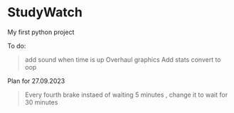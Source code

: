 # StudyWatch
My first python project

To do: 
> add sound when time is up
> Overhaul graphics
> Add stats 
convert to oop

Plan for 27.09.2023
> Every fourth brake instaed of waiting 5 minutes , change it to wait for 30 minutes
